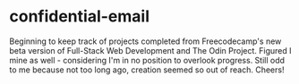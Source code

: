 # confidential-email

Beginning to keep track of projects completed from Freecodecamp's new beta version of Full-Stack Web Development and The Odin Project. Figured I mine as well - considering I'm in no position to overlook progress. Still odd to me because not too long ago, creation seemed so out of reach. Cheers! 